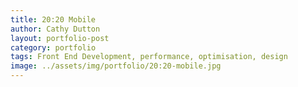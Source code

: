 ```yaml
---
title: 20:20 Mobile
author: Cathy Dutton
layout: portfolio-post
category: portfolio
tags: Front End Development, performance, optimisation, design
image: ../assets/img/portfolio/20:20-mobile.jpg
---
```

